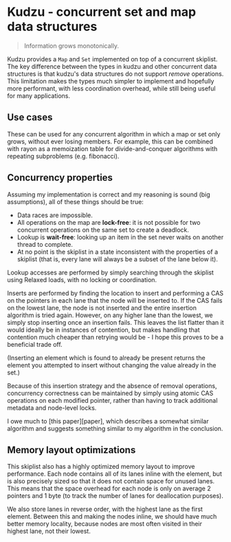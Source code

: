 # Kudzu - concurrent set and map data structures

> Information grows monotonically.

Kudzu provides a `Map` and `Set` implemented on top of a concurrent skiplist.
The key difference between the types in kudzu and other concurrent data
structures is that kudzu's data structures do not support *remove* operations.
This limitation makes the types much simpler to implement and hopefully more
performant, with less coordination overhead, while still being useful for many
applications.

## Use cases

These can be used for any concurrent algorithm in which a map or set only
grows, without ever losing members. For example, this can be combined with
rayon as a memoization table for divide-and-conquer algorithms with repeating
subproblems (e.g. fibonacci).

## Concurrency properties

Assuming my implementation is correct and my reasoning is sound (big
assumptions), all of these things should be true:

- Data races are impossible.
- All operations on the map are **lock-free**: it is not possible for two
  concurrent operations on the same set to create a deadlock.
- Lookup is **wait-free**: looking up an item in the set never waits on another
  thread to complete.
- At no point is the skiplist in a state inconsistent with the properties of a
  skiplist (that is, every lane will always be a subset of the lane below
  it).

Lookup accesses are performed by simply searching through the skiplist using
Relaxed loads, with no locking or coordination.

Inserts are performed by finding the location to insert and performing a CAS on
the pointers in each lane that the node will be inserted to. If the CAS fails
on the lowest lane, the node is not inserted and the entire insertion algorithm
is tried again. However, on any higher lane than the lowest, we simply stop
inserting once an insertion fails. This leaves the list flatter than it would
ideally be in instances of contention, but makes handling that contention much
cheaper than retrying would be - I hope this proves to be a beneficial trade
off.

(Inserting an element which is found to already be present returns the element
you attempted to insert without changing the value already in the set.)

Because of this insertion strategy and the absence of removal operations,
concurrency correctness can be maintained by simply using atomic CAS operations
on each modified pointer, rather than having to track additional metadata and
node-level locks.

I owe much to [this paper][paper], which describes a somewhat similar algorithm
and suggests something similar to my algorithm in the conclusion.

## Memory layout optimizations

This skiplist also has a highly optimized memory layout to improve performance.
Each node contains all of its lanes inline with the element, but is also
precisely sized so that it does not contain space for unused lanes. This means
that the space overhead for each node is only on average 2 pointers and 1 byte
(to track the number of lanes for deallocation purposes).

We also store lanes in reverse order, with the highest lane as the first
element. Between this and making the nodes inline, we should have much better
memory locality, because nodes are most often visited in their highest lane,
not their lowest.
